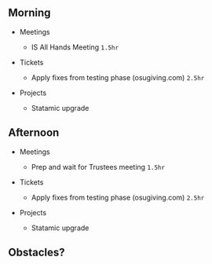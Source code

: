 ## Morning

- Meetings
    - IS All Hands Meeting `1.5hr`

- Tickets
    - Apply fixes from testing phase (osugiving.com) `2.5hr`


- Projects
    - Statamic upgrade


## Afternoon

- Meetings
    - Prep and wait for Trustees meeting `1.5hr`

- Tickets
    - Apply fixes from testing phase (osugiving.com) `2.5hr`


- Projects
    - Statamic upgrade


## Obstacles?
